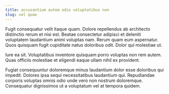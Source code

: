 ```yaml
---
title: accusantium autem odio voluptatibus non
slug: vel quae
---
```


Fugit consequatur velit itaque quam. Dolore repellendus ab architecto distinctio rerum et nisi est. Beatae consectetur adipisci et deleniti voluptatem laudantium animi voluptas nam. Rerum quam eum aspernatur. Quos quisquam fugit cupiditate natus doloribus odit. Dolor qui molestiae ut.

Iure ea sit. Voluptatibus inventore quisquam porro voluptas non rem autem. Quas officiis molestiae et eligendi eaque ullam nihil ex provident.

Fugiat consequuntur doloremque minus laudantium dolor esse doloribus qui impedit. Dolores ipsa sequi necessitatibus laudantium qui. Repudiandae corporis voluptas omnis odio unde vero non nostrum doloremque. Consequatur dignissimos ut a voluptatum vel at tempora quidem.
